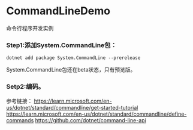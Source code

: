 # CommandLineDemo
命令行程序开发实例


### Step1:添加System.CommandLine包：
```
dotnet add package System.CommandLine --prerelease
```
System.CommandLine包还在beta状态，只有预览版。

### Setp2:编码。



参考链接：
https://learn.microsoft.com/en-us/dotnet/standard/commandline/get-started-tutorial
https://learn.microsoft.com/en-us/dotnet/standard/commandline/define-commands
https://github.com/dotnet/command-line-api
